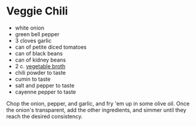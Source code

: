 # Veggie Chili

- white onion
- green bell pepper
- 3 cloves garlic
- can of petite diced tomatoes
- can of black beans
- can of kidney beans
- 2 c. [vegetable broth](./vegetable-broth.md)
- chili powder to taste
- cumin to taste
- salt and pepper to taste
- cayenne pepper to taste

Chop the onion, pepper, and garlic, and fry 'em up in some olive oil. Once the
onion's transparent, add the other ingredients, and simmer until they reach the
desired consistency.
